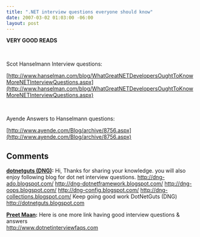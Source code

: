 ```yaml
---
title: ".NET interview questions everyone should know"
date: 2007-03-02 01:03:00 -06:00
layout: post
---
```


**VERY GOOD READS**

 

Scot Hanselmann Interview questions:

[http://www.hanselman.com/blog/WhatGreatNETDevelopersOughtToKnowMoreNETInterviewQuestions.aspx](http://www.hanselman.com/blog/WhatGreatNETDevelopersOughtToKnowMoreNETInterviewQuestions.aspx)

 

Ayende Answers to Hanselmann questions:

[http://www.ayende.com/Blog/archive/8756.aspx](http://www.ayende.com/Blog/archive/8756.aspx)

## Comments

**[dotnetguts (DNG)](#3 "2007-06-06 02:13:40"):** Hi, Thanks for sharing your knowledge. you will also enjoy following blog for dot net interview questions. http://dng-ado.blogspot.com/ http://dng-dotnetframework.blogspot.com/ http://dng-oops.blogspot.com/ http://dng-config.blogspot.com/ http://dng-collections.blogspot.com/ Keep going good work DotNetGuts (DNG) http://dotnetguts.blogspot.com

**[Preet Maan](#4 "2007-07-01 02:12:18"):** Here is one more link having good interview questions & answers   
<http://www.dotnetinterviewfaqs.com>

